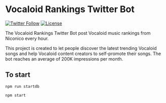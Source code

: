 # Vocaloid Rankings Twitter Bot 
[![Twitter Follow](https://img.shields.io/twitter/follow/voca_ranking.svg?style=social&label=Follow)](https://twitter.com/voca_ranking)
[![License](https://img.shields.io/github/license/ilPikachu/vocaloid-rankings-twitter-bot)](https://github.com/ilPikachu/vocaloid-rankings-twitter-bot/blob/master/LICENSE)


The Vocaloid Rankings Twitter Bot post Vocaloid music rankings from Niconico every hour.

This project is created to let people discover the latest trending Vocaloid songs and help Vocaloid content creators to self-promote their songs. The bot reaches an average of 200K impressions per month. 

## To start
`npm run startdb`

`npm start`
